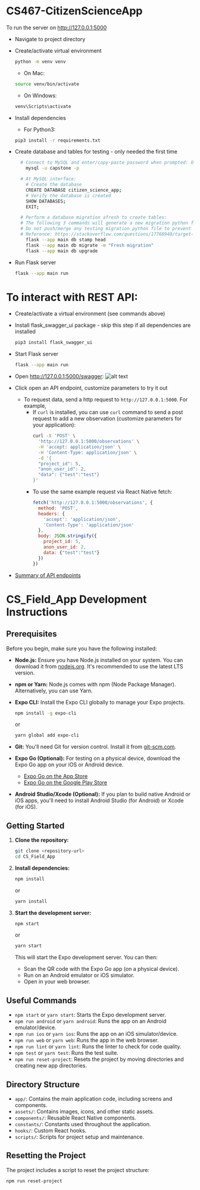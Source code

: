 # CS467-CitizenScienceApp
To run the server on http://127.0.0.1:5000
- Navigate to project directory
- Create/activate virtual environment

    ```bash
    python -m venv venv
    ```

    - On Mac: 

    ```bash
    source venv/bin/activate
    ```  

    - On Windows: 

    ```bash
    venv\Scripts\activate
    ```

- Install dependencies
    - For Python3: 
    
    ```bash    
    pip3 install -r requirements.txt
    ```
  
- Create database and tables for testing - only needed the first time
  ```bash
    # Connect to MySQL and enter/copy-paste password when prompted: OSUcapstone
      mysql -u capstone -p
  
    # At MySQL interface: 
      # Create the database
      CREATE DATABASE citizen_science_app;  
      # Verify the database is created
      SHOW DATABASES; 
      EXIT; 
  
    # Perform a database migration afresh to create tables: 
    # The following 3 commands will generate a new migration python file in backend/migrations/versions
    # Do not push/merge any testing migration python file to prevent errors 
    # Reference: https://stackoverflow.com/questions/17768940/target-database-is-not-up-to-date
      flask --app main db stamp head 
      flask --app main db migrate -m "Fresh migration"
      flask --app main db upgrade
    ```

- Run Flask server
    ```bash
    flask --app main run
    ```


# To interact with REST API:
- Create/activate a virtual environment (see commands above)
- Install flask_swagger_ui package - skip this step if all dependencies are installed
    ```bash
    pip3 install flask_swagger_ui
    ```
- Start Flask server 
    ```bash
    flask --app main run
    ```
  
- Open http://127.0.0.1:5000/swagger:
![alt text](backend/static/swaggerUI.png "API UI")
- Click open an API endpoint, customize parameters to try it out  
  - To request data, send a http request to `http://127.0.0.1:5000`. For example,
    - If `curl` is installed, you can use `curl` command to send a post request to add a new observation (customize parameters for your application):
      ```bash
      curl -X 'POST' \
        'http://127.0.0.1:5000/observations' \
        -H 'accept: application/json' \
        -H 'Content-Type: application/json' \
        -d '{
        "project_id": 5,
        "anon_user_id": 2,
        "data": {"test":"test"}
      }'
      ```
    - To use the same example request via React Native fetch:
      ```js
      fetch('http://127.0.0.1:5000/observations', {
        method: 'POST',
        headers: {
          'accept': 'application/json',
          'Content-Type': 'application/json'
        },
        body: JSON.stringify({
          project_id: 5,
          anon_user_id: 2,
          data: {"test":"test"}
        })
      })
      ```
-  [Summary of API endpoints](backend/static/API_documentation.md)


# CS_Field_App Development Instructions

## Prerequisites

Before you begin, make sure you have the following installed:

-   **Node.js:** Ensure you have Node.js installed on your system. You can download it from [nodejs.org](https://nodejs.org/). It's recommended to use the latest LTS version.
-   **npm or Yarn:** Node.js comes with npm (Node Package Manager). Alternatively, you can use Yarn.
-   **Expo CLI:** Install the Expo CLI globally to manage your Expo projects.

    ```bash
    npm install -g expo-cli
    ```

    or

    ```bash
    yarn global add expo-cli
    ```

-   **Git:** You'll need Git for version control.  Install it from [git-scm.com](https://git-scm.com).
-   **Expo Go (Optional):**  For testing on a physical device, download the Expo Go app on your iOS or Android device.
    -   [Expo Go on the App Store](https://apps.apple.com/app/expo-go/id982107779)
    -   [Expo Go on the Google Play Store](https://play.google.com/store/apps/details?id=host.exp.exponent&hl=en_US)
-   **Android Studio/Xcode (Optional):** If you plan to build native Android or iOS apps, you'll need to install Android Studio (for Android) or Xcode (for iOS).

## Getting Started

1.  **Clone the repository:**

    ```bash
    git clone <repository-url>
    cd CS_Field_App
    ```

2.  **Install dependencies:**

    ```bash
    npm install
    ```

    or

    ```bash
    yarn install
    ```

3.  **Start the development server:**

    ```bash
    npm start
    ```

    or

    ```bash
    yarn start
    ```

    This will start the Expo development server. You can then:

    -   Scan the QR code with the Expo Go app (on a physical device).
    -   Run on an Android emulator or iOS simulator.
    -   Open in your web browser.

## Useful Commands

-   `npm start` or `yarn start`: Starts the Expo development server.
-   `npm run android` or `yarn android`: Runs the app on an Android emulator/device.
-   `npm run ios` or `yarn ios`: Runs the app on an iOS simulator/device.
-   `npm run web` or `yarn web`: Runs the app in the web browser.
-   `npm run lint` or `yarn lint`: Runs the linter to check for code quality.
-   `npm test` or `yarn test`: Runs the test suite.
-   `npm run reset-project`: Resets the project by moving directories and creating new app directories.

## Directory Structure

-   `app/`: Contains the main application code, including screens and components.
-   `assets/`: Contains images, icons, and other static assets.
-   `components/`: Reusable React Native components.
-   `constants/`:  Constants used throughout the application.
-   `hooks/`: Custom React hooks.
-   `scripts/`:  Scripts for project setup and maintenance.

## Resetting the Project

The project includes a script to reset the project structure:

```bash
npm run reset-project
